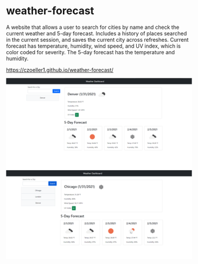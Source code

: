 # weather-forecast

A website that allows a user to search for cities by name and check the current weather and 5-day forecast. Includes a history of places searched in the current session, and saves the current city across refreshes. Current forecast has temperature, humidity, wind speed, and UV index, which is color coded for severity. The 5-day forecast has the temperature and humidity.

https://czoeller1.github.io/weather-forecast/

![Application on Load](https://github.com/czoeller1/weather-forecast/blob/main/loaded.png)
![Application with 2 searches](https://github.com/czoeller1/weather-forecast/blob/main/searched.png)
